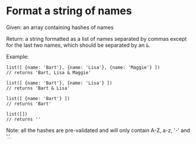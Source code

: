 # Format a string of names

<div class="markdown prose max-w-none" id="description"><p>Given: an array containing hashes of names</p>
<p>Return: a string formatted as a list of names separated by commas except for the last two names, which should be separated by an <code>&</code>.</p>
<p>Example:</p>

<pre><code class="language-javascript"><span class="cm-variable">list</span>([ {<span class="cm-property">name</span>: <span class="cm-string">'Bart'</span>}, {<span class="cm-property">name</span>: <span class="cm-string">'Lisa'</span>}, {<span class="cm-property">name</span>: <span class="cm-string">'Maggie'</span>} ])
<span class="cm-comment">// returns 'Bart, Lisa &amp; Maggie'</span>

<span class="cm-variable">list</span>([ {<span class="cm-property">name</span>: <span class="cm-string">'Bart'</span>}, {<span class="cm-property">name</span>: <span class="cm-string">'Lisa'</span>} ])
<span class="cm-comment">// returns 'Bart &amp; Lisa'</span>

<span class="cm-variable">list</span>([ {<span class="cm-property">name</span>: <span class="cm-string">'Bart'</span>} ])
<span class="cm-comment">// returns 'Bart'</span>

<span class="cm-variable">list</span>([])
<span class="cm-comment">// returns ''</span>
</code></pre>
<p>Note: all the hashes are pre-validated and will only contain A-Z, a-z, '-' and '.'.</p>
</div>
